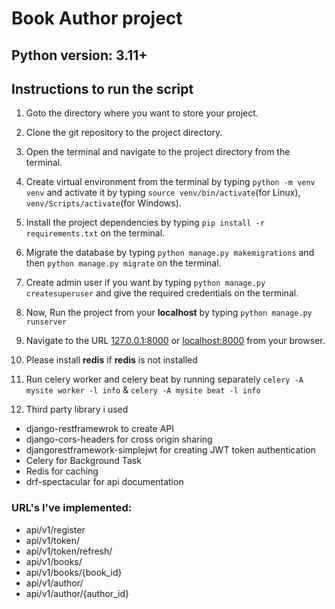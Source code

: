 # Book Author project

## Python version: 3.11+

## Instructions to run the script

1. Goto the directory where you want to store your project.
2. Clone the git repository to the project directory.
3. Open the terminal and navigate to the project directory from the terminal.
4. Create virtual environment from the terminal by typing ```python -m venv venv``` and activate it by typing `source venv/bin/activate`(for Linux), `venv/Scripts/activate`(for Windows).

5. Install the project dependencies by typing `pip install -r requirements.txt` on the terminal.
6. Migrate the database by typing `python manage.py makemigrations` and then `python manage.py migrate` on the terminal.
7. Create admin user if you want by typing `python manage.py createsuperuser` and give the required credentials on the terminal.
8. Now, Run the project from your **localhost** by typing `python manage.py runserver`
9. Navigate to the URL [127.0.0.1:8000](127.0.0.1:8000) or [localhost:8000](localhost:8000) from your browser.
10. Please install **redis** if **redis** is not installed
11. Run celery worker and celery beat by running separately `celery -A mysite worker -l info` & `celery -A mysite beat -l info`
12. Third party library i used
* django-restframewrok to create API
* django-cors-headers for cross origin sharing
* djangorestframework-simplejwt for creating JWT token authentication
* Celery for Background Task
* Redis for caching
* drf-spectacular for api documentation

### URL's I've implemented:
* api/v1/register
* api/v1/token/
* api/v1/token/refresh/
* api/v1/books/
* api/v1/books/{book_id}
* api/v1/author/
* api/v1/author/{author_id}